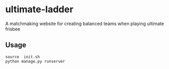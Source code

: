 # ultimate-ladder
A matchmaking website for creating balanced teams when playing ultimate frisbee


## Usage

```
source  init.sh 
python manage.py runserver
```

